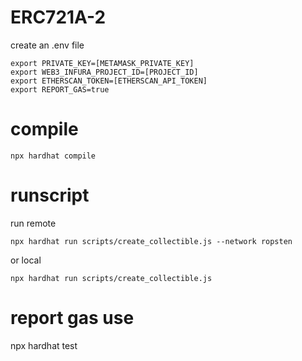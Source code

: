 # ERC721A-2

create an .env file

```
export PRIVATE_KEY=[METAMASK_PRIVATE_KEY]
export WEB3_INFURA_PROJECT_ID=[PROJECT_ID]
export ETHERSCAN_TOKEN=[ETHERSCAN_API_TOKEN]
export REPORT_GAS=true
```

# compile
```npx hardhat compile```

# runscript
run remote

`npx hardhat run scripts/create_collectible.js --network ropsten`

or local

`npx hardhat run scripts/create_collectible.js`

# report gas use

npx hardhat test